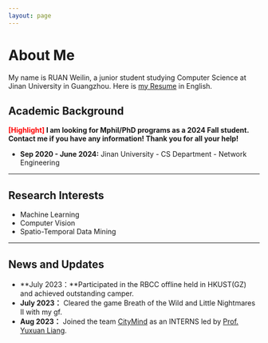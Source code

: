 ```yaml
---
layout: page
---
```




# About Me

My name is RUAN Weilin, a junior student studying Computer Science at Jinan University in Guangzhou.  Here is [my Resume](https://rwlinno.github.io/file/CV_en.pdf) in English.



## Academic Background

**<font color='red'>[Highlight]</font> I am looking for Mphil/PhD programs as a 2024 Fall student. Contact me if you have any information!  Thank you for all your help!**

- **Sep 2020 - June 2024:**  Jinan University - CS Department - Network Engineering



---

## Research Interests

- Machine Learning
- Computer Vision
- Spatio-Temporal Data Mining



---

## News and Updates

- **July 2023：**Participated in the RBCC offline held in HKUST(GZ) and achieved outstanding camper.
- **July 2023：** Cleared the game Breath of the Wild and Little Nightmares Ⅱ with my gf.
- **Aug 2023：** Joined the team [CityMind](https://citymind.top/about-us/) as an INTERNS led by [Prof. Yuxuan Liang](http://yuxuanliang.com/).
